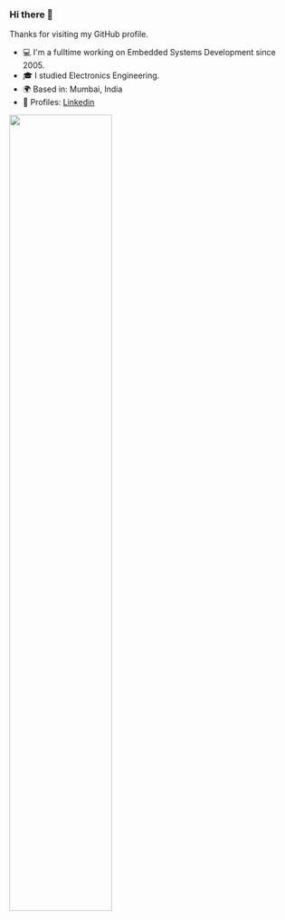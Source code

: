 ### Hi there 👋

Thanks for visiting my GitHub profile.

- :computer: I'm a fulltime working on Embedded Systems Development since 2005.
- :mortar_board: I studied Electronics Engineering. 
- :earth_africa: Based in: Mumbai, India
- :ghost: Profiles: [Linkedin](https://www.linkedin.com/in/umesh-walkar/)

<!--
**umeshwalkar/umeshwalkar** is a ✨ _special_ ✨ repository because its `README.md` (this file) appears on your GitHub profile.

Here are some ideas to get you started:

- 🔭 I’m currently working on ...
- 🌱 I’m currently learning ...
- 👯 I’m looking to collaborate on ...
- 🤔 I’m looking for help with ...
- 💬 Ask me about ...
- 📫 How to reach me: ...
- 😄 Pronouns: ...
- ⚡ Fun fact: ...
-->

<div>
    <!--img style="zoom:100%" src=https://github-readme-stats.vercel.app/api/top-langs/?username=umeshwalkar&show_icons=true&hide_border=true&theme=dark&hide=CSS,JavaScript height=202 width=30% / -->
    <img style="zoom:100%" src=https://github-readme-stats.vercel.app/api?username=umeshwalkar&show_icons=true&theme=prussian width=60% />
</div>
